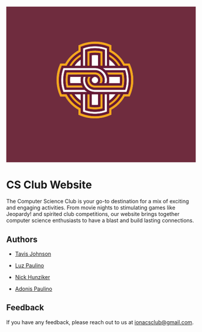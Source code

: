 ![Logo](./CSCLUBWebsite/CSCLUBWebsite/Images/image.jpg)

# CS Club Website

The Computer Science Club is your go-to destination for a mix of exciting and engaging activities. From movie nights to stimulating games like Jeopardy! and spirited club competitions, our website brings together computer science enthusiasts to have a blast and build lasting connections.


## Authors

- [Tavis Johnson](https://github.com/NexusVMaster)

- [Luz Paulino](https://github.com/LuznPaulino)

- [Nick Hunziker](https://github.com/nhunzi)

- [Adonis Paulino](https://github.com/adonis-paulino)


## Feedback

If you have any feedback, please reach out to us at ionacsclub@gmail.com.

